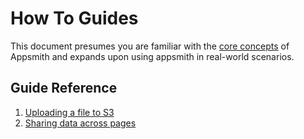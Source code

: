 # How To Guides

This document presumes you are familiar with the [core concepts](../core-concepts/connecting-to-data-sources/) of Appsmith and expands upon using appsmith in real-world scenarios.

## Guide Reference

1. [Uploading a file to S3](how-to-upload-to-s3.md)
2. [Sharing data across pages](sharing-data-across-pages.md)

